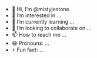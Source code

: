 - 👋 Hi, I’m @mistyjestone
- 👀 I’m interested in ...
- 🌱 I’m currently learning ...
- 💞️ I’m looking to collaborate on ...
- 📫 How to reach me ...
- 😄 Pronouns: ...
- ⚡ Fun fact: ...

<!---
mistyjestone/mistyjestone is a ✨ special ✨ repository because its `README.md` (this file) appears on your GitHub profile.
You can click the Preview link to take a look at your changes.
--->

